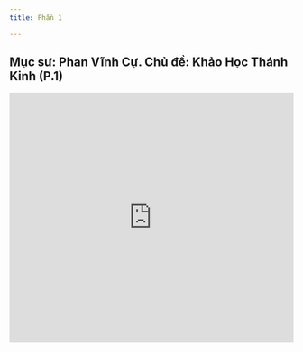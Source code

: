 ```yaml
---
title: Phần 1

---
```

## Mục sư: Phan Vĩnh Cự. Chủ đề: Khảo Học Thánh Kinh (P.1)

<iframe width="100%" height="444" src="https://www.youtube.com/embed/y4SSb2_30oE?si=JlSD0rH9o2jfN020" title="YouTube video player" frameborder="0" allow="accelerometer; autoplay; clipboard-write; encrypted-media; gyroscope; picture-in-picture; web-share" allowfullscreen></iframe>
